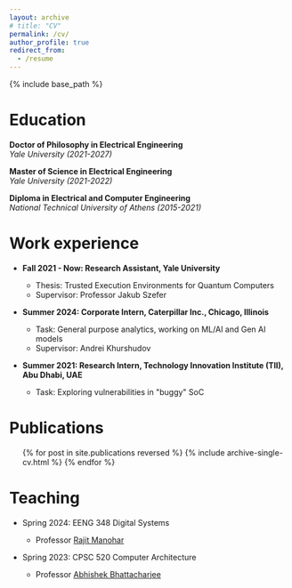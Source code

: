 ```yaml
---
layout: archive
# title: "CV"
permalink: /cv/
author_profile: true
redirect_from:
  - /resume
---
```


{% include base_path %}

Education
======
**Doctor of Philosophy in Electrical Engineering** \
_Yale University (2021-2027)_

**Master of Science in Electrical Engineering** \
_Yale University (2021-2022)_

**Diploma in Electrical and Computer Engineering** \
_National Technical University of Athens (2015-2021)_ 

Work experience
======

* **Fall 2021 - Now: Research Assistant, Yale University**
  * Thesis: Trusted Execution Environments for Quantum Computers
  * Supervisor: Professor Jakub Szefer

* **Summer 2024: Corporate Intern, Caterpillar Inc., Chicago, Illinois**
  * Task: General purpose analytics, working on ML/AI and Gen AI models
  * Supervisor: Andrei Khurshudov

* **Summer 2021: Research Intern, Technology Innovation Institute (TII),  Abu Dhabi, UAE**
  * Task: Exploring vulnerabilities in "buggy" SoC

<!-- * Fall 2020 and Spring 2021: Research Assistant, National Technical University of Athens, Greece
  * Thesis: A survey for side-channel attacks due to speculative execution and mitigation mechanisms
  * Supervisor: Professor Dionisios Pnevmatikatos -->
  
<!-- Skills
======
* Skill 1
* Skill 2
  * Sub-skill 2.1
  * Sub-skill 2.2
  * Sub-skill 2.3
* Skill 3 -->

Publications
======
  <ul>{% for post in site.publications reversed %}
    {% include archive-single-cv.html %}
  {% endfor %}</ul>
  
<!-- Talks
======
  <ul>{% for post in site.talks reversed %}
    {% include archive-single-talk-cv.html  %}
  {% endfor %}</ul> -->
  
Teaching
======

  * Spring 2024: EENG 348 Digital Systems
    * Professor [Rajit Manohar](https://csl.yale.edu/~rajit/)

  * Spring 2023: CPSC 520 Computer Architecture
    * Professor [Abhishek Bhattacharjee](https://www.cs.yale.edu/homes/abhishek/)
  
<!-- Service and leadership
======
* Currently signed in to 43 different slack teams -->
